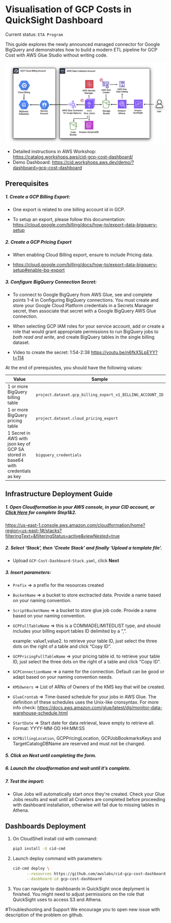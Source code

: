 # Visualisation of GCP Costs in QuickSight Dashboard
Current status: `ETA Program`

This guide explores the newly announced managed connector for Google BigQuery and demonstrates how to build a modern ETL pipeline for GCP Cost with AWS Glue Studio without writing code.

![gcp-architecture.png](/images/gcp-architecture.png)

* Detailed instructions in AWS Workshop: https://catalog.workshops.aws/cid-gcp-cost-dashboard/
* Demo Dashboard: https://cid.workshops.aws.dev/demo/?dashboard=gcp-cost-dashboard


## 	Prerequisites


##### 1. Create a GCP Billing Export:

- One export is related to one billing account id in GCP.

- To setup an export, please follow this documentation: https://cloud.google.com/billing/docs/how-to/export-data-bigquery-setup

##### 2. Create a GCP Pricing Export

- When enabling Cloud Billing export, ensure to include Pricing data.

- https://cloud.google.com/billing/docs/how-to/export-data-bigquery-setup#enable-bq-export

##### 3. Configure BigQuery Connection Secret:

- To connect to Google BigQuery from AWS Glue, see and complete points 1-4 in Configuring BigQuery connections. You must create and store your Google Cloud Platform credentials in a Secrets Manager secret, then associate that secret with a Google BigQuery AWS Glue connection.

- When selecting GCP IAM roles for your service account, add or create a role that would grant appropriate permissions to run BigQuery jobs to *both read and write*, and create BigQuery tables in the single billing dataset.

- Video to create the secret: 1:54-2:38 https://youtu.be/n6fkX5LpEYY?t=114


  

At the end of prerequisites, you should have the following values:

|         Value       | Sample                        |
|----------------|-------------------------------|
|1 or more BigQuery billing table|`project.dataset.gcp_billing_export_v1_BILLING_ACCOUNT_ID`|
|1 or more BigQuery pricing table|`project.dataset.cloud_pricing_export`|
|1 Secret in AWS with json key of GCP SA stored in base64 with credentials as key|`bigquery_credentials`|



  

## Infrastructure Deployment Guide

##### 1. Open Cloudformation in your AWS console, in your CID account, or [Click Here](https://eu-central-1.console.aws.amazon.com/cloudformation/home?region=eu-central-1#/stacks/create/review?templateURL=https://github.com/https://github.com/awslabs/cid-gcp-cost-dashboard/GCP-Cost-Dashboard-Stack.yml) for complete Step1&2.

https://us-east-1.console.aws.amazon.com/cloudformation/home?region=us-east-1#/stacks?filteringText=&filteringStatus=active&viewNested=true

##### 2. Select ‘Stack’, then ‘Create Stack’ and finally ‘Upload a template file’.
- Upload `GCP-Cost-Dashboard-Stack.yaml`, click **Next**

##### 3. Insert parameters:

- `Prefix` => a prefix for the resources created

- `BucketName` => a bucket to store exctracted data. Provide a name based on your naming convention.

- `ScriptBucketName` => a bucket to store glue job code. Provide a name based on your naming convention.

- `GCPFullTableName` => this is a COMMADELIMITEDLIST type, and should includes your billing export tables ID delimited by a “,”. 

    example: value1,value2. to retrieve your table ID, just select the three dots on the right of a table and click “Copy ID”.

- `GCPPricingFullTableName` => your pricing table id. to retrieve your table ID, just select the three dots on the right of a table and click “Copy ID”.

- `GCPConnectionName` => a name for the connection. Default can be good or adapt based on your naming convention needs.

- `KMSOwners` => List of ARNs of Owners of the KMS key that will be created.

- `GlueCrontab` => Time-based schedule for your jobs in AWS Glue. The definition of these schedules uses the Unix-like cronsyntax. For more info check: https://docs.aws.amazon.com/glue/latest/dg/monitor-data-warehouse-schedule.html

- `StartDate` => Start date for data retrieval, leave empty to retrieve all. Format: YYYY-MM-DD HH:MM:SS

- `GCPBillingLocation`, GCPPricingLocation, GCPJobBookmarksKeys and TargetCatalogDBName are reserved and must not be changed. 

##### 5. Click on Next until completing the form.

##### 6. Launch the cloudformation and wait until it’s complete.

##### 7. Test the import:

- Glue Jobs will automatically start once they're created. Check your Glue Jobs results and wait until all Crawlers are completed before proceeding with dashboard installation, otherwise will fail due to missing tables in Athena.

## Dashboards Deployment

1. On CloudShell install cid with command: 
    ```bash
    pip3 install -U cid-cmd
    ```
2. Launch deploy command with parameters:
    ```bash
    cid-cmd deploy \
          --resources https://github.com/awslabs/cid-gcp-cost-dashboard/raw/mainline/GCP-Cost-Dashboard.yaml \
          --dasbhoard-id gcp-cost-dashboard
    ```
3. You can navigate to dashboards in QuickSight once deplyment is finished. You might need to adjust permissions on the role that QuickSight uses to access S3 and Athena.


#Troubleshooting and Support
We encourage you to open new issue with description of the problem on github.
